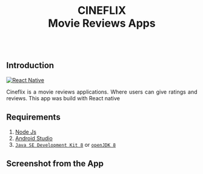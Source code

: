 <h1 align='center'> CINEFLIX <br>Movie Reviews Apps</h1>

<br>
<br>

## Introduction

[![React Native](https://img.shields.io/badge/react%20native-v0.63.4-blue)](https://facebook.github.io/react-native/)

<p align='justify'>Cineflix is a movie reviews applications. Where users can give ratings and reviews. This app was build with React native

</p>

## Requirements

1. <a href="https://nodejs.org/en/download/">Node Js</a>
2. <a href="https://developer.android.com/studio">Android Studio<a/>
3. <a href="https://www.oracle.com/java/technologies/javase-jdk8-downloads.html">`Java SE Development Kit 8`<a/> or <a href="https://openjdk.java.net/install/">`openJDK 8`<a/>

## Screenshot from the App

<p align='center'>

</p>